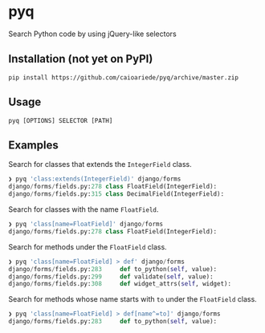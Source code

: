 # pyq
Search Python code by using jQuery-like selectors

## Installation (not yet on PyPI)

    pip install https://github.com/caioariede/pyq/archive/master.zip

## Usage

    pyq [OPTIONS] SELECTOR [PATH]

## Examples

Search for classes that extends the `IntegerField` class.

```python
❯ pyq 'class:extends(IntegerField)' django/forms
django/forms/fields.py:278 class FloatField(IntegerField):
django/forms/fields.py:315 class DecimalField(IntegerField):
```

Search for classes with the name `FloatField`.

```python
❯ pyq 'class[name=FloatField]' django/forms
django/forms/fields.py:278 class FloatField(IntegerField):
```

Search for methods under the `FloatField` class.

```python
❯ pyq 'class[name=FloatField] > def' django/forms
django/forms/fields.py:283     def to_python(self, value):
django/forms/fields.py:299     def validate(self, value):
django/forms/fields.py:308     def widget_attrs(self, widget):
```

Search for methods whose name starts with `to` under the `FloatField` class.

```python
❯ pyq 'class[name=FloatField] > def[name^=to]' django/forms
django/forms/fields.py:283     def to_python(self, value):
```
